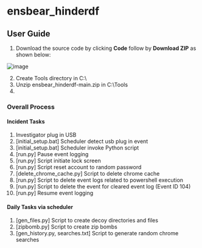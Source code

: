 # ensbear_hinderdf

## User Guide

1. Download the source code by clicking **Code** follow by **Download ZIP** as shown below:

![image](https://user-images.githubusercontent.com/71330661/198842903-869599c2-c300-4d70-b0e7-c1310ea07a97.png)

2. Create Tools directory in C:\
3. Unzip ensbear_hinderdf-main.zip in C:\Tools
4. 

### Overall Process

#### Incident Tasks
1. Investigator plug in USB
2. [initial_setup.bat] Scheduler detect usb plug in event
3. [initial_setup.bat] Scheduler invoke Python script
4. [run.py] Pause event logging
5. [run.py] Script initiate lock screen
6. [run.py] Script reset account to random password
7. [delete_chrome_cache.py] Script to delete chrome cache
8. [run.py] Script to delete event logs related to powershell execution
9. [run.py] Script to delete the event for cleared event log (Event ID 104)
10. [run.py] Resume event logging

#### Daily Tasks via scheduler
1. [gen_files.py] Script to create decoy directories and files
2. [zipbomb.py] Script to create zip bombs
3. [gen_history.py, searches.txt] Script to generate random chrome searches


